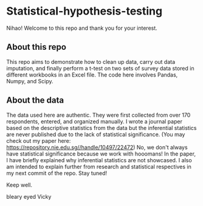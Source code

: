 # Statistical-hypothesis-testing
Nihao! Welcome to this repo and thank you for your interest.


## About this repo
This repo aims to demonstrate how to clean up data, carry out data imputation, and finally perform a t-test on two sets of survey data stored in different workbooks in an Excel file. The code here involves Pandas, Numpy, and Scipy.

## About the data
The data used here are authentic. They were first collected from over 170 respondents, entered, and organized manually. I wrote a journal paper based on the descriptive statistics from the data but the inferential statistics are never published due to the lack of statistical significance. (You may check out my paper here: https://repository.nie.edu.sg//handle/10497/22472) No, we don't always have statistical significance because we work with hooomans! In the paper, I have briefly explained why inferential statistics are not showcased. I also am intended to explain further from research and statistical respectives in my next commit of the repo. Stay tuned!


Keep well.

bleary eyed Vicky
